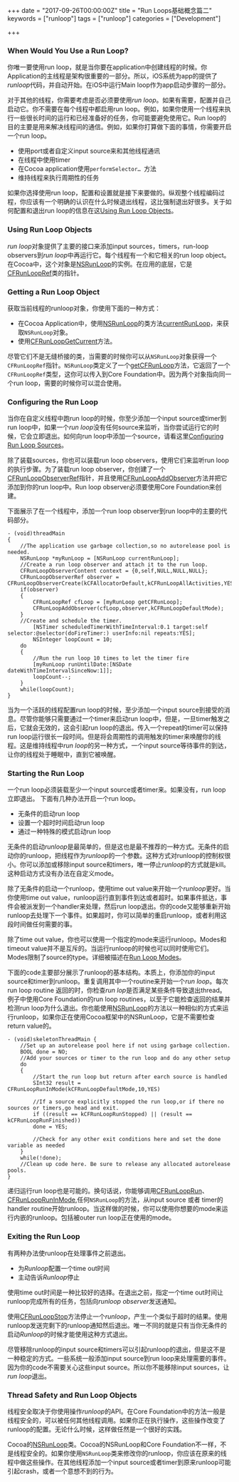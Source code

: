 +++
date = "2017-09-26T00:00:00Z"
title = "Run Loops基础概念篇二"
keywords = ["runloop"]
tags = ["runloop"]
categories = ["Development"]

+++

 
### When Would You Use a Run Loop?
你唯一要使用run loop，就是当你要在application中创建线程的时候。你Application的主线程是架构很重要的一部分。所以，iOS系统为app的提供了<i>runloop</i>代码，并自动开始。在iOS中运行Main loop作为app启动步骤的一部分。

对于其他的线程，你需要考虑是否必须要使用<i>run loop</i>。如果有需要，配置并自己启动它。你不需要在每个线程中都启用run loop。例如，如果你使用一个线程来执行一些很长时间的运行和已经准备好的任务，你可能要避免使用它。Run loop的目的主要是用来解决线程间的通信。例如，如果你打算做下面的事情，你需要开启一个run loop。

* 使用port或者自定义input source来和其他线程通讯
* 在线程中使用timer
* 在Cocoa application使用`performSelector… `方法
* 维持线程来执行周期性的任务
<!--more-->
如果你选择使用run loop，配置和设置就是接下来要做的。纵观整个线程编码过程，你应该有一个明确的认识在什么时候退出线程，这比强制退出好很多。关于如何配置和退出run loop的信息在这[Using Run Loop Objects](https://developer.apple.com/library/content/documentation/Cocoa/Conceptual/Multithreading/RunLoopManagement/RunLoopManagement.html#//apple_ref/doc/uid/10000057i-CH16-SW5)。

### Using Run Loop Objects
<i>run loop</i>对象提供了主要的接口来添加input sources，timers，run-loop observers到<i>run loop</i>中再运行它。每个线程有一个和它相关的run loop object。在Cocoa中，这个对象是[NSRunLoop](https://developer.apple.com/documentation/foundation/runloop)的实例。在应用的底层，它是[CFRunLoopRef](https://developer.apple.com/documentation/corefoundation/cfrunloop)类的指针。

### Getting a Run Loop Object
获取当前线程的runloop对象，你使用下面的一种方式：

*	在Cocoa Application中，使用[NSRunLoop](https://developer.apple.com/documentation/foundation/runloop/1412291-current)的类方法[currentRunLoop](https://developer.apple.com/documentation/foundation/runloop)，来获取`NSRunLoop`对象。
* 使用[CFRunLoopGetCurrent](https://developer.apple.com/documentation/corefoundation/1542428-cfrunloopgetcurrent)方法。

尽管它们不是无缝桥接的类，当需要的时候你可以从`NSRunLoop`对象获得一个`CFRunLoopRef`指针。`NSRunLoop`类定义了一个[getCFRunLoop](https://developer.apple.com/documentation/foundation/nsrunloop/1410140-getcfrunloop)方法，它返回了一个`CFRunLoopRef`类型，这你可以传入到Core Foundation中。因为两个对象指向同一个run loop，需要的时候你可以混合使用。

### Configuring the Run Loop
当你在自定义线程中跑run loop的时候，你至少添加一个input source或timer到run loop中，如果一个*run loop*没有任何source来监听，当你尝试运行它的时候，它会立即退出。如何向run loop中添加一个source，请看这里[Configuring Run Loop Sources](https://developer.apple.com/library/content/documentation/Cocoa/Conceptual/Multithreading/RunLoopManagement/RunLoopManagement.html#//apple_ref/doc/uid/10000057i-CH16-SW7)。

除了装载sources，你也可以装载run loop observers，使用它们来监听run loop的执行步骤。为了装载run loop observer，你创建了一个[CFRunLoopObserverRef](https://developer.apple.com/documentation/corefoundation/cfrunloopobserver)指针，并且使用[CFRunLoopAddObserver](https://developer.apple.com/documentation/corefoundation/1542504-cfrunloopaddobserver)方法并把它添加到你的run loop中。Run loop observer必须要使用Core Foundation来创建。

下面展示了在一个线程中，添加一个run loop observer到run loop中的主要的代码部分。

```
- (void)threadMain
{
	//The application use garbage collection,so no autorelease pool is needed.
	NSRunLoop *myRunLoop = [NSRunLoop currentRunLoop];	
	//Create a run loop observer and attach it to the run loop.
	CFRunLoopObserverContent context = {0,self,NULL,NULL,NULL};
	CFRunLoopObserverRef observer = CFRunLoopObserverCreate(kCFAllocatorDefault,kCFRunLoopAllActivities,YES,0,&myRunLoopObserver,&context);
	if(observer)
	{
		CFRunLoopRef cfLoop = [myRunLoop getCFRunLoop];
		CFRunLoopAddObserver(cfLoop,observer,kCFRunLoopDefaultMode);		
	}	
	//Create and schedule the timer.
		[NSTimer scheduledTimerWithTimeInterval:0.1 target:self selector:@selector(doFireTimer:) userInfo:nil repeats:YES];
		NSInteger loopCount = 10;
	do 
	{
		//Run the run loop 10 times to let the timer fire
		[myRunLoop runUntilDate:[NSDate dateWithTimeIntervalSinceNow:1]];
		loopCount--;
	}
	while(loopCount);
}
```
当为一个活跃的线程配置run loop的时候，至少添加一个input source到接受的消息。尽管你能够只需要通过一个timer来启动run loop中，但是，一旦timer触发之后，它就会无效的，这会引起run loop的退出。传入一个repeat的timer可以保持run loop运行很长一段时间。但是将会周期性的调用触发的timer来唤醒你的线程。这是维持线程中<i>run loop</i>的另一种方式，一个input source等待事件的到达，让你的线程处于睡眠中，直到它被唤醒。

### Starting the Run Loop
一个run loop必须装载至少一个input source或者timer来。如果没有，run loop立即退出。
下面有几种办法开启一个run loop。

* 无条件的启动run loop
* 设置一个超时时间启动run loop
* 通过一种特殊的模式启动run loop

无条件的启动<i>runloop</i>是最简单的，但是这也是最不推荐的一种方式。无条件的启动你的runloop，把线程作为<i>runloop</i>的一个参数。这种方式对runloop的控制权很小。你可以添加或移除input source和timers，唯一停止<i>runloop</i>的方式就是kill。这种启动方式没有办法在自定义mode。

除了无条件的启动一个runloop，使用time out value来开始一个<i>runloop</i>更好。当你使用time out value，runloop运行直到事件到达或者超时。如果事件抵达，事件会被派发到一个handler来处理，然后run loop退出。你的code又能够重新开始runloop去处理下一个事件。如果超时，你可以简单的重启runloop，或者利用这段时间做任何需要的事。

除了time out value，你也可以使用一个指定的mode来运行runloop。Modes和timeout value并不是互斥的。当运行runloop的时候也可以同时使用它们。Modes限制了source的type。详细被描述在[Run Loop Modes](https://developer.apple.com/library/content/documentation/Cocoa/Conceptual/Multithreading/RunLoopManagement/RunLoopManagement.html#//apple_ref/doc/uid/10000057i-CH16-SW12)。

下面的code主要部分展示了runloop的基本结构。本质上，你添加你的input source和timer到runloop。重复调用其中一个routine来开始一个<i>run loop</i>。每次run loop routine 返回的时，你检查<i>run lop</i>是否满足某些条件导致退出thread。例子中使用Core Foundation的run loop routines，以至于它能检查返回的结果并检测run loop为什么退出。你也能使用[NSRunLoop](https://developer.apple.com/documentation/foundation/runloop)的方法以一种相似的方式来运行runloop，如果你正在使用Cocoa框架中的NSRunLoop，它是不需要检查return value的。

```
- (void)skeletonThreadMain {
	//Set up an autorelease pool here if not using garbage collection.
	BOOL done = NO;
	//Add your sources or timer to the run loop and do any other setup
	do
	{
		//Start the run loop but return after earch source is handled
		SInt32 result = CFRunLoopRunInMode(kCFRunLoopDefaultMode,10,YES)
		
		//If a source explicitly stopped the run loop,or if there no sources or timers,go head and exit.
		if ((result == kCFRunLoopRunStopped) || (result == kCFRunLoopRunFinished))
		done = YES;
		
		//Check for any other exit conditions here and set the done variable as needed
	}
	while(!done);
	//Clean up code here. Be sure to release any allocated autorelease pools.
}
```
递归运行run loop也是可能的。换句话说，你能够调用[CFRunLoopRun](https://developer.apple.com/documentation/corefoundation/1542011-cfrunlooprun)、[CFRunLoopRunInMode](https://developer.apple.com/documentation/corefoundation/1541988-cfrunloopruninmode),任何`NSRunLoop`的方法，从input source 或者 timer的handler routine开始runloop。当这样做的时候，你可以使用你想要的mode来运行内嵌的runloop。包括被outer run loop正在使用的mode。


### Exiting the Run Loop
有两种办法使runloop在处理事件之前退出。

* 为<i>Runloop</i>配置一个time out时间
* 主动告诉<i>Runloop</i>停止

使用time out时间是一种比较好的选择。在退出之前，指定一个time out时间让runloop完成所有的任务，包括向<i>runloop observer</i>发送通知。

使用[CFRunLoopStop](https://developer.apple.com/documentation/corefoundation/1541796-cfrunloopstop)方法停止一个<i>runloop</i>，产生一个类似于超时的结果。使用runloop发送完剩下的runloop通知然后退出。唯一不同的就是只有当你无条件的启动<i>Runloop</i>的时候才能使用这种方式退出。

尽管移除runloop的input source和timers可以引起runloop的退出，但是这不是一种稳定的方式。一些系统一般添加input source到run loop来处理需要的事件。因为你的code不需要关心这些input source。所以你不能移除input sources，让<i>run loop</i>退出。

### Thread Safety and Run Loop Objects
线程安全取决于你使用操作<i>runloop</i>的API。在Core Foundation中的方法一般是线程安全的，可以被任何其他线程调用。如果你正在执行操作，这些操作改变了runloop的配置。无论什么时候，这样做任然是一个很好的实践。

Cocoa的[NSRunLoop](https://developer.apple.com/documentation/foundation/runloop)类。Cocoa的NSRunLoop和Core Foundation不一样，不是线程安全的。如果你使用`NSRunLoop`类来修改你的runloop，你应该在原来的线程中做这些操作。在其他线程添加一个input source或者timer到原来runloop可能引起crash，或者一个意想不到的行为。